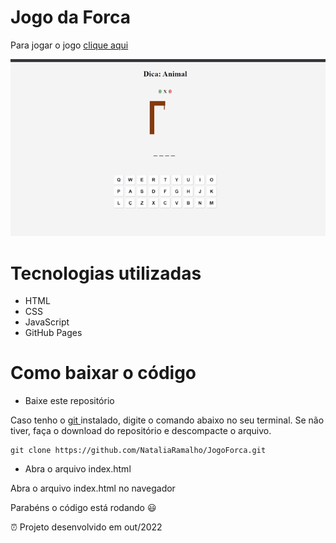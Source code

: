 # Jogo da Forca
Para jogar o jogo [clique aqui](https://nataliaramalho.github.io/JogoForca/)

![Gif-Jogo](https://github.com/NataliaRamalho/JogoForca/blob/main/assets/Gif.gif)

# Tecnologias utilizadas
- HTML
- CSS
- JavaScript
- GitHub Pages

# Como baixar o código
- Baixe este repositório   

Caso tenho o <a href="https://git-scm.com/downloads" >git </a> instalado, digite o comando abaixo no seu terminal. 
Se não tiver, faça o download do repositório e descompacte o arquivo.

`````
git clone https://github.com/NataliaRamalho/JogoForca.git
`````

- Abra o arquivo index.html   

Abra o arquivo index.html no navegador   

Parabéns o código está rodando 😃  
                                

⏰ Projeto desenvolvido em out/2022
